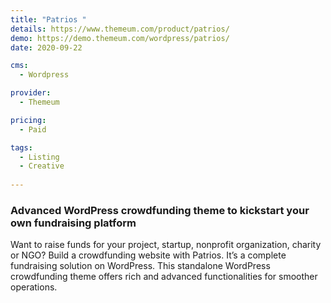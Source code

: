 ```yaml
---
title: "Patrios "
details: https://www.themeum.com/product/patrios/
demo: https://demo.themeum.com/wordpress/patrios/
date: 2020-09-22

cms: 
  - Wordpress

provider: 
  - Themeum

pricing:
  - Paid

tags:
  - Listing
  - Creative
  
---
```


### Advanced WordPress crowdfunding theme to kickstart your own fundraising platform

Want to raise funds for your project, startup, nonprofit organization, charity or NGO? Build a crowdfunding website with Patrios. It’s a complete fundraising solution on WordPress. This standalone WordPress crowdfunding theme offers rich and advanced functionalities for smoother operations.